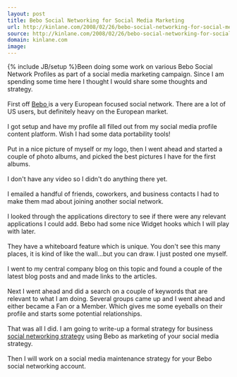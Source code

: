 ```yaml
---
layout: post
title: Bebo Social Networking for Social Media Marketing
url: http://kinlane.com/2008/02/26/bebo-social-networking-for-social-media-marketing/
source: http://kinlane.com/2008/02/26/bebo-social-networking-for-social-media-marketing/
domain: kinlane.com
image: 
---
```

{% include JB/setup %}Been doing some work on various Bebo Social Network Profiles as part of a social media marketing campaign.  Since I am spending some time here I thought I would share some thoughts and strategy.<br /><br />First off <a href="http://www.bebo.com/">Bebo </a>is a very European focused social network.  There are a lot of US users, but definitely heavy on the European market.<br /><br />I got setup and have my profile all filled out from my social media profile content platform.  Wish I had some data portability tools!<br /><br />Put in a nice picture of myself or my logo, then I went ahead and started a couple of photo albums, and picked the best pictures I have for the first albums.<br /><br />I don't have any video so I didn't do anything there yet.<br /><br />I emailed a handful of friends, coworkers, and business contacts I had to make them mad about joining another social network.<br /><br />I looked through the applications directory to see if there were any relevant applications I could add.  Bebo had some nice Widget hooks which I will play with later.<br /><br />They have a whiteboard feature which is unique.  You don't see this many places, it is kind of like the wall...but you can draw.  I just posted one myself.<br /><br />I went to my central company blog on this topic and found a couple of the latest blog posts and and made links to the articles.<br /><br />Next I went ahead and did a search on a couple of keywords that are relevant to what I am doing.  Several groups came up and I went ahead and either became a Fan or a Member.  Which gives me some eyeballs on their profile and starts some potential relationships.<br /><br />That was all I did.  I am going to write-up a formal strategy for business <a href="http://www.socialsquad.com/">social networking strategy</a> using Bebo as marketing of your social media strategy.<br /><br />Then I will work on a social media maintenance strategy for your Bebo social networking account.